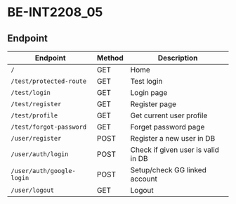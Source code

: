 # BE-INT2208_05

## Endpoint

| Endpoint                  | Method | Description                        |
| ------------------------- | ------ | ---------------------------------- |
| `/`                       | GET    | Home                               |
| `/test/protected-route`   | GET    | Test login                         |
| `/test/login`             | GET    | Login page                         |
| `/test/register`          | GET    | Register page                      |
| `/test/profile`           | GET    | Get current user profile           |
| `/test/forgot-password`   | GET    | Forget password page               |
| `/user/register`          | POST   | Register a new user in DB          |
| `/user/auth/login`        | POST   | Check if given user is valid in DB |
| `/user/auth/google-login` | POST   | Setup/check GG linked account      |
| `/user/logout`            | GET    | Logout                             |

